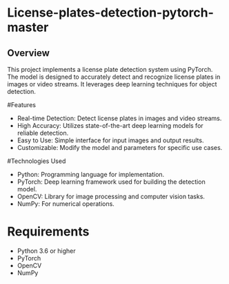 # License-plates-detection-pytorch-master
## Overview

This project implements a license plate detection system using PyTorch. The model is designed to accurately detect and recognize license plates in images or video streams. It leverages deep learning techniques for object detection.

#Features

- Real-time Detection: Detect license plates in images and video streams.
- High Accuracy: Utilizes state-of-the-art deep learning models for reliable detection.
- Easy to Use: Simple interface for input images and output results.
- Customizable: Modify the model and parameters for specific use cases.

#Technologies Used

- Python: Programming language for implementation.
- PyTorch: Deep learning framework used for building the detection model.
- OpenCV: Library for image processing and computer vision tasks.
- NumPy: For numerical operations.

# Requirements
- Python 3.6 or higher
- PyTorch
- OpenCV
- NumPy
